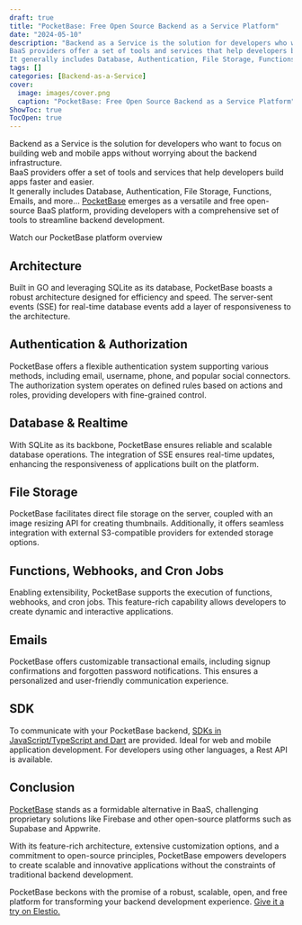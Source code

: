 ```yaml
---
draft: true
title: "PocketBase: Free Open Source Backend as a Service Platform"
date: "2024-05-10"
description: "Backend as a Service is the solution for developers who want to focus on building web and mobile apps without worrying about the backend infrastructure.
BaaS providers offer a set of tools and services that help developers build apps faster and easier.
It generally includes Database, Authentication, File Storage, Functions,"
tags: []
categories: [Backend-as-a-Service]
cover:
  image: images/cover.png
  caption: "PocketBase: Free Open Source Backend as a Service Platform"
ShowToc: true
TocOpen: true
---
```



Backend as a Service is the solution for developers who want to focus on building web and mobile apps without worrying about the backend infrastructure.  
BaaS providers offer a set of tools and services that help developers build apps faster and easier.  
It generally includes Database, Authentication, File Storage, Functions, Emails, and more... [PocketBase](https://elest.io/open-source/pocketbase?ref=blog.elest.io) emerges as a versatile and free open\-source BaaS platform, providing developers with a comprehensive set of tools to streamline backend development.



Watch our PocketBase platform overview



## **Architecture**

Built in GO and leveraging SQLite as its database, PocketBase boasts a robust architecture designed for efficiency and speed. The server\-sent events (SSE) for real\-time database events add a layer of responsiveness to the architecture.

## **Authentication \& Authorization**

PocketBase offers a flexible authentication system supporting various methods, including email, username, phone, and popular social connectors. The authorization system operates on defined rules based on actions and roles, providing developers with fine\-grained control.

## **Database \& Realtime**

With SQLite as its backbone, PocketBase ensures reliable and scalable database operations. The integration of SSE ensures real\-time updates, enhancing the responsiveness of applications built on the platform.

## **File Storage**

PocketBase facilitates direct file storage on the server, coupled with an image resizing API for creating thumbnails. Additionally, it offers seamless integration with external S3\-compatible providers for extended storage options.

## **Functions, Webhooks, and Cron Jobs**

Enabling extensibility, PocketBase supports the execution of functions, webhooks, and cron jobs. This feature\-rich capability allows developers to create dynamic and interactive applications.

## **Emails**

PocketBase offers customizable transactional emails, including signup confirmations and forgotten password notifications. This ensures a personalized and user\-friendly communication experience.

## **SDK**

To communicate with your PocketBase backend, [SDKs in JavaScript/TypeScript and Dart](https://pocketbase.io/docs/client-side-sdks?ref=blog.elest.io) are provided. Ideal for web and mobile application development. For developers using other languages, a Rest API is available.

## **Conclusion**

[PocketBase](https://elest.io/open-source/pocketbase?ref=blog.elest.io) stands as a formidable alternative in BaaS, challenging proprietary solutions like Firebase and other open\-source platforms such as Supabase and Appwrite. 

With its feature\-rich architecture, extensive customization options, and a commitment to open\-source principles, PocketBase empowers developers to create scalable and innovative applications without the constraints of traditional backend development.

PocketBase beckons with the promise of a robust, scalable, open, and free platform for transforming your backend development experience. [Give it a try on Elestio.](https://elest.io/open-source/pocketbase?ref=blog.elest.io)



